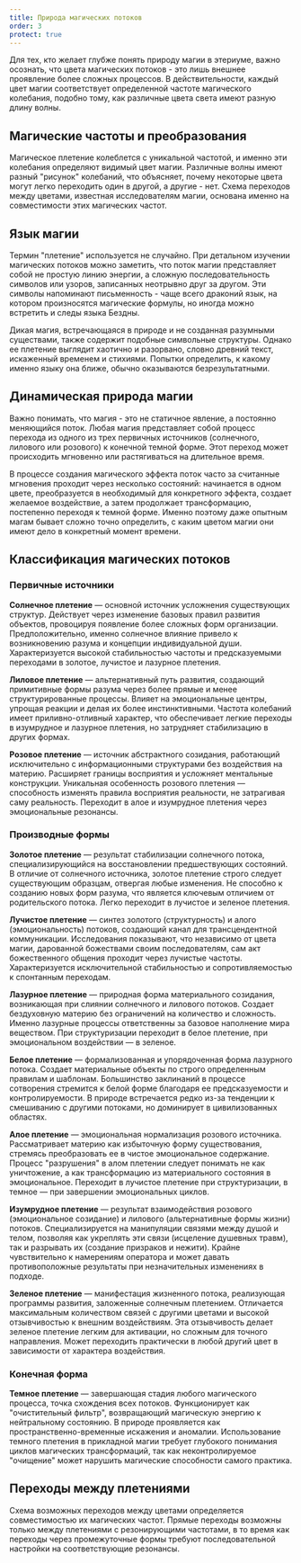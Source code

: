 ```yaml
---
title: Природа магических потоков
order: 3
protect: true
---
```


Для тех, кто желает глубже понять природу магии в этериуме, важно осознать, что цвета магических потоков - это лишь внешнее проявление более сложных процессов. В действительности, каждый цвет магии соответствует определенной частоте магического колебания, подобно тому, как различные цвета света имеют разную длину волны.

## Магические частоты и преобразования

Магическое плетение колеблется с уникальной частотой, и именно эти колебания определяют видимый цвет магии. Различные волны имеют разный "рисунок" колебаний, что объясняет, почему некоторые цвета могут легко переходить один в другой, а другие - нет. Схема переходов между цветами, известная исследователям магии, основана именно на совместимости этих магических частот.

## Язык магии

Термин "плетение" используется не случайно. При детальном изучении магических потоков можно заметить, что поток магии представляет собой не простую линию энергии, а сложную последовательность символов или узоров, записанных неотрывно друг за другом. Эти символы напоминают письменность - чаще всего драконий язык, на котором произносятся магические формулы, но иногда можно встретить и следы языка Бездны.

Дикая магия, встречающаяся в природе и не созданная разумными существами, также содержит подобные символьные структуры. Однако ее плетение выглядит хаотично и разорвано, словно древний текст, искаженный временем и стихиями. Попытки определить, к какому именно языку она ближе, обычно оказываются безрезультатными.

## Динамическая природа магии

Важно понимать, что магия - это не статичное явление, а постоянно меняющийся поток. Любая магия представляет собой процесс перехода из одного из трех первичных источников (солнечного, лилового или розового) к конечной темной форме. Этот переход может происходить мгновенно или растягиваться на длительное время.

В процессе создания магического эффекта поток часто за считанные мгновения проходит через несколько состояний: начинается в одном цвете, преобразуется в необходимый для конкретного эффекта, создает желаемое воздействие, а затем продолжает трансформацию, постепенно переходя к темной форме. Именно поэтому даже опытным магам бывает сложно точно определить, с каким цветом магии они имеют дело в конкретный момент времени.

## Классификация магических потоков

### Первичные источники

**Солнечное плетение** — основной источник усложнения существующих структур. Действует через изменение базовых правил развития объектов, провоцируя появление более сложных форм организации. Предположительно, именно солнечное влияние привело к возникновению разума и концепции индивидуальной души. Характеризуется высокой стабильностью частоты и предсказуемыми переходами в золотое, лучистое и лазурное плетения.

**Лиловое плетение** — альтернативный путь развития, создающий примитивные формы разума через более прямые и менее структурированные процессы. Влияет на эмоциональные центры, упрощая реакции и делая их более инстинктивными. Частота колебаний имеет приливно-отливный характер, что обеспечивает легкие переходы в изумрудное и лазурное плетения, но затрудняет стабилизацию в других формах.

**Розовое плетение** — источник абстрактного созидания, работающий исключительно с информационными структурами без воздействия на материю. Расширяет границы восприятия и усложняет ментальные конструкции. Уникальная особенность розового плетения — способность изменять правила восприятия реальности, не затрагивая саму реальность. Переходит в алое и изумрудное плетения через эмоциональные резонансы.

### Производные формы

**Золотое плетение** — результат стабилизации солнечного потока, специализирующийся на восстановлении предшествующих состояний. В отличие от солнечного источника, золотое плетение строго следует существующим образцам, отвергая любые изменения. Не способно к созданию новых форм разума, что является ключевым отличием от родительского потока. Легко переходит в лучистое и зеленое плетения.

**Лучистое плетение** — синтез золотого (структурность) и алого (эмоциональность) потоков, создающий канал для трансцендентной коммуникации. Исследования показывают, что независимо от цвета магии, дарованной божествами своим последователям, сам акт божественного общения проходит через лучистые частоты. Характеризуется исключительной стабильностью и сопротивляемостью к спонтанным переходам.

**Лазурное плетение** — природная форма материального созидания, возникающая при слиянии солнечного и лилового потоков. Создает бездуховную материю без ограничений на количество и сложность. Именно лазурные процессы ответственны за базовое наполнение мира веществом. При структуризации переходит в белое плетение, при эмоциональном воздействии — в зеленое.

**Белое плетение** — формализованная и упорядоченная форма лазурного потока. Создает материальные объекты по строго определенным правилам и шаблонам. Большинство заклинаний в процессе сотворения стремится к белой форме благодаря ее предсказуемости и контролируемости. В природе встречается редко из-за тенденции к смешиванию с другими потоками, но доминирует в цивилизованных областях.

**Алое плетение** — эмоциональная нормализация розового источника. Рассматривает материю как избыточную форму существования, стремясь преобразовать ее в чистое эмоциональное содержание. Процесс "разрушения" в алом плетении следует понимать не как уничтожение, а как трансформацию из материального состояния в эмоциональное. Переходит в лучистое плетение при структуризации, в темное — при завершении эмоциональных циклов.

**Изумрудное плетение** — результат взаимодействия розового (эмоциональное созидание) и лилового (альтернативные формы жизни) потоков. Специализируется на манипуляции связями между душой и телом, позволяя как укреплять эти связи (исцеление душевных травм), так и разрывать их (создание призраков и нежити). Крайне чувствительно к намерениям оператора и может давать противоположные результаты при незначительных изменениях в подходе.

**Зеленое плетение** — манифестация жизненного потока, реализующая программы развития, заложенные солнечным плетением. Отличается максимальным количеством связей с другими цветами и высокой отзывчивостью к внешним воздействиям. Эта отзывчивость делает зеленое плетение легким для активации, но сложным для точного направления. Может переходить практически в любой другий цвет в зависимости от характера воздействия.

### Конечная форма

**Темное плетение** — завершающая стадия любого магического процесса, точка схождения всех потоков. Функционирует как "очистительный фильтр", возвращающий магическую энергию к нейтральному состоянию. В природе проявляется как пространственно-временные искажения и аномалии. Использование темного плетения в прикладной магии требует глубокого понимания циклов магических трансформаций, так как неконтролируемое "очищение" может нарушить магические способности самого практика.

## Переходы между плетениями

Схема возможных переходов между цветами определяется совместимостью их магических частот. Прямые переходы возможны только между плетениями с резонирующими частотами, в то время как переходы через промежуточные формы требуют последовательной настройки на соответствующие резонансы.